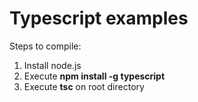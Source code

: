 # Typescript examples

Steps to compile:

1. Install node.js
2. Execute **npm install -g typescript**
3. Execute **tsc** on root directory
